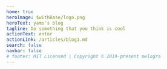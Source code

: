 ```yaml
---
home: true
heroImage: $withBase/logo.png
heroText: yams's blog
tagline: Do something that you think is cool
actionText: enter
actionLink: /articles/blog1.md
search: false
navbar: false
# footer: MIT Licensed | Copyright © 2019-present melogra
---
```

